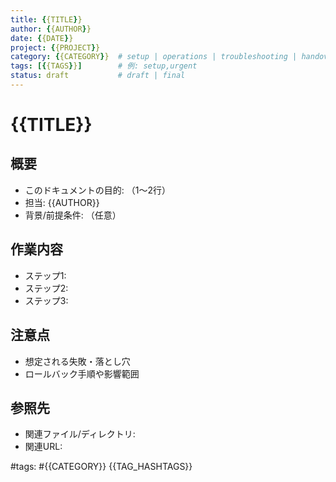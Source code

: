 ```yaml
---
title: {{TITLE}}
author: {{AUTHOR}}
date: {{DATE}}
project: {{PROJECT}}
category: {{CATEGORY}}  # setup | operations | troubleshooting | handover
tags: [{{TAGS}}]        # 例: setup,urgent
status: draft           # draft | final
---
```


# {{TITLE}}

## 概要
- このドキュメントの目的: （1〜2行）
- 担当: {{AUTHOR}}
- 背景/前提条件: （任意）

## 作業内容
- ステップ1: 
- ステップ2: 
- ステップ3: 

## 注意点
- 想定される失敗・落とし穴
- ロールバック手順や影響範囲

## 参照先
- 関連ファイル/ディレクトリ: 
- 関連URL: 

#tags: #{{CATEGORY}} {{TAG_HASHTAGS}}
